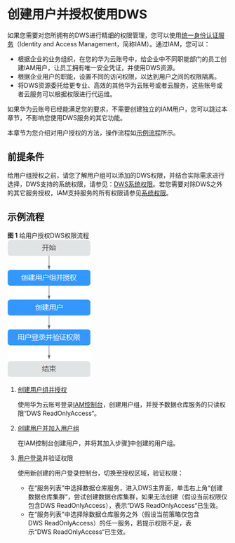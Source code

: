 # 创建用户并授权使用DWS<a name="dws_01_0147"></a>

如果您需要对您所拥有的DWS进行精细的权限管理，您可以使用[统一身份认证服务](https://support.huaweicloud.com/usermanual-iam/iam_01_0001.html)（Identity and Access Management，简称IAM）。通过IAM，您可以：

-   根据企业的业务组织，在您的华为云账号中，给企业中不同职能部门的员工创建IAM用户，让员工拥有唯一安全凭证，并使用DWS资源。
-   根据企业用户的职能，设置不同的访问权限，以达到用户之间的权限隔离。
-   将DWS资源委托给更专业、高效的其他华为云账号或者云服务，这些账号或者云服务可以根据权限进行代运维。

如果华为云账号已经能满足您的要求，不需要创建独立的IAM用户，您可以跳过本章节，不影响您使用DWS服务的其它功能。

本章节为您介绍对用户授权的方法，操作流程如[示例流程](#section9135134520119)所示。

## 前提条件<a name="section149106163317"></a>

给用户组授权之前，请您了解用户组可以添加的DWS权限，并结合实际需求进行选择，DWS支持的系统权限，请参见：[DWS系统权限](https://support.huaweicloud.com/productdesc-dws/dws_01_0144.html)。若您需要对除DWS之外的其它服务授权，IAM支持服务的所有权限请参见[系统权限](https://support.huaweicloud.com/usermanual-permissions/iam_01_0001.html)。

## 示例流程<a name="section9135134520119"></a>

**图 1**  给用户授权DWS权限流程<a name="fig1014814451016"></a>  
![](figures/给用户授权DWS权限流程.png "给用户授权DWS权限流程")

1.  <a name="li863810121421"></a>[创建用户组并授权](https://support.huaweicloud.com/usermanual-iam/iam_03_0001.html)

    使用华为云账号登录[IAM控制台](https://console.huaweicloud.com/iam)，创建用户组，并授予数据仓库服务的只读权限“DWS ReadOnlyAccess“。

2.  [创建用户并加入用户组](https://support.huaweicloud.com/usermanual-iam/iam_02_0001.html)

    在IAM控制台创建用户，并将其加入步骤[1](#li863810121421)中创建的用户组。

3.  [用户登录](https://support.huaweicloud.com/usermanual-iam/iam_01_0552.html)并验证权限

    使用新创建的用户登录控制台，切换至授权区域，验证权限：

    -   在“服务列表”中选择数据仓库服务，进入DWS主界面，单击右上角“创建数据仓库集群“，尝试创建数据仓库集群，如果无法创建（假设当前权限仅包含DWS ReadOnlyAccess），表示“DWS ReadOnlyAccess“已生效。
    -   在“服务列表”中选择除数据仓库服务之外（假设当前策略仅包含DWS ReadOnlyAccess）的任一服务，若提示权限不足，表示“DWS ReadOnlyAccess“已生效。


